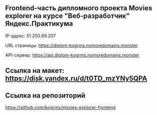 ## Frontend-часть дипломного проекта Movies explorer на курсе "Веб-разработчик" Яндекс.Практикума

IP-адрес: 51.250.89.207

URL страницы: https://diplom-kogrms.nomoredomains.monster

API-сервер: https://api.diplom-kogrms.nomoredomains.monster

## Ссылка на макет: https://disk.yandex.ru/d/t0TD_mzYNy5QPA

## Ссылка на репозиторий
https://github.com/kogrms/movies-explorer-frontend